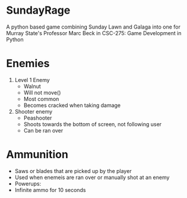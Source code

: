 # SundayRage
A python based game combining Sunday Lawn and Galaga into one for Murray State's Professor Marc Beck in CSC-275: Game Development in Python

# Enemies
1) Level 1 Enemy
   - Walnut
   - Will not move()
   - Most common
   - Becomes cracked when taking damage
2) Shooter enemy
   - Peashooter
   - Shoots towards the bottom of screen, not following user
   - Can be ran over

# Ammunition
   - Saws or blades that are picked up by the player
   - Used when enemeis are ran over or manually shot at an enemy
   - Powerups:
   - Infinite ammo for 10 seconds
   
